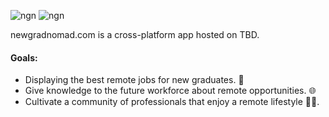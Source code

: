 ![ngn](https://github.com/NewGradNomad/newgradnomad.com-HTML/actions/workflows/main.yml/badge.svg)
![ngn](https://github.com/NewGradNomad/newgradnomad.com-HTML/actions/workflows/codespell.yml/badge.svg)

newgradnomad.com is a cross-platform app hosted on TBD.

#### Goals:

- Displaying the best remote jobs for new graduates. 💼
- Give knowledge to the future workforce about remote opportunities. 🌐
- Cultivate a community of professionals that enjoy a remote lifestyle 🧑‍🌾.
